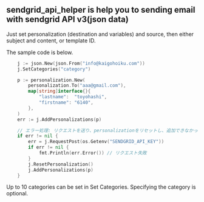 ## sendgrid_api_helper is help you to sending email with sendgrid API v3(json data)


Just set personalization (destination and variables) and source, then either subject and content, or template ID.

The sample code is below.

``` sample.go
    j := json.New(json.From("info@kaigohoiku.com"))
	j.SetCategories("category")

	p := personalization.New(
		personalization.To("aaa@gmail.com"),
		map[string]interface{}{
			"lastname":  "toyohashi",
			"firstname": "6140",
		},
	)
	err := j.AddPersonalizations(p)

	// エラー処理: リクエストを送り、personalizationをリセットし、追加できなかった要素を登録し直す
	if err != nil {
		err = j.RequestPost(os.Getenv("SENDGRID_API_KEY"))
		if err != nil {
			fmt.Println(err.Error()) // リクエスト失敗
		}
		j.ResetPersonalization()
		j.AddPersonalizations(p)
	}
```
Up to 10 categories can be set in Set Categories.
Specifying the category is optional.
